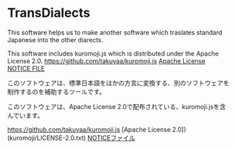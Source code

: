 # TransDialects
This software helps us to make another software which traslates standard Japanese into the other diarects.

This software includes kuromoji.js which is distributed under the Apache License 2.0.
  https://github.com/takuyaa/kuromoji.js
  [Apache License](kuromoji/LICENSE-2.0.txt)
  [NOTICE FILE](kuromoji/NOTICE.md)

このソフトウェアは、標準日本語をほかの方言に変換する、別のソフトウェアを制作するのを補助するツールです。

このソフトウェアは、Apache License 2.0で配布されている、kuromoji.jsを含んでいます。

  https://github.com/takuyaa/kuromoji.js
  [Apache License 2.0])(kuromoji/LICENSE-2.0.txt)
  [NOTICEファイル](kuromoji/NOTICE.md)

